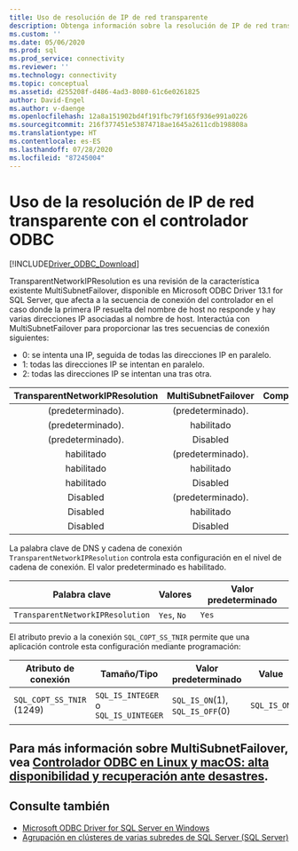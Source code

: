 ```yaml
---
title: Uso de resolución de IP de red transparente
description: Obtenga información sobre la resolución de IP de red transparente en el controlador ODBC para SQL Server y cómo ello afecta a la característica MultiSubnetFailover.
ms.custom: ''
ms.date: 05/06/2020
ms.prod: sql
ms.prod_service: connectivity
ms.reviewer: ''
ms.technology: connectivity
ms.topic: conceptual
ms.assetid: d255208f-d486-4ad3-8080-61c6e0261825
author: David-Engel
ms.author: v-daenge
ms.openlocfilehash: 12a8a151902bd4f191fbc79f165f936e991a0226
ms.sourcegitcommit: 216f377451e53874718ae1645a2611cdb198808a
ms.translationtype: HT
ms.contentlocale: es-ES
ms.lasthandoff: 07/28/2020
ms.locfileid: "87245004"
---
```

# <a name="using-transparent-network-ip-resolution-with-the-odbc-driver"></a>Uso de la resolución de IP de red transparente con el controlador ODBC
[!INCLUDE[Driver_ODBC_Download](../../includes/driver_odbc_download.md)]

TransparentNetworkIPResolution es una revisión de la característica existente MultiSubnetFailover, disponible en Microsoft ODBC Driver 13.1 for SQL Server, que afecta a la secuencia de conexión del controlador en el caso donde la primera IP resuelta del nombre de host no responde y hay varias direcciones IP asociadas al nombre de host. Interactúa con MultiSubnetFailover para proporcionar las tres secuencias de conexión siguientes:

* 0: se intenta una IP, seguida de todas las direcciones IP en paralelo.
* 1: todas las direcciones IP se intentan en paralelo.
* 2: todas las direcciones IP se intentan una tras otra.

|TransparentNetworkIPResolution|MultiSubnetFailover|Comportamiento|
|:-:|:-:|:-:|
|(predeterminado).|(predeterminado).|0|
|(predeterminado).|habilitado|1|
|(predeterminado).|Disabled|0|
|habilitado|(predeterminado).|0|
|habilitado|habilitado|1|
|habilitado|Disabled|0|
|Disabled|(predeterminado).|2|
|Disabled|habilitado|1|
|Disabled|Disabled|2|

La palabra clave de DNS y cadena de conexión `TransparentNetworkIPResolution` controla esta configuración en el nivel de cadena de conexión. El valor predeterminado es habilitado.

Palabra clave|Valores|Valor predeterminado
-|-|-
`TransparentNetworkIPResolution`|`Yes`, `No`|`Yes`

El atributo previo a la conexión `SQL_COPT_SS_TNIR` permite que una aplicación controle esta configuración mediante programación:

Atributo de conexión|   Tamaño/Tipo|  Valor predeterminado| Value| Descripción
-|-|-|-|-
`SQL_COPT_SS_TNIR` (1249)| `SQL_IS_INTEGER` o `SQL_IS_UINTEGER`| `SQL_IS_ON`(1), `SQL_IS_OFF`(0)|`SQL_IS_ON`|Habilita o deshabilita TNIR.

<a name="for-more-information-about-multisubnetfailover-see-odbc-driver-on-linux-and-macos---high-availability-and-disaster-recovery"></a>Para más información sobre MultiSubnetFailover, vea [Controlador ODBC en Linux y macOS: alta disponibilidad y recuperación ante desastres](linux-mac/odbc-driver-on-linux-support-for-high-availability-disaster-recovery.md).
--------------------------------------------------
## <a name="see-also"></a>Consulte también  
* [Microsoft ODBC Driver for SQL Server en Windows](windows/microsoft-odbc-driver-for-sql-server-on-windows.md)
* [Agrupación en clústeres de varias subredes de SQL Server (SQL Server)](../../sql-server/failover-clusters/windows/sql-server-multi-subnet-clustering-sql-server.md)
